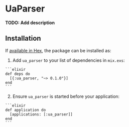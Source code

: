 # UaParser

**TODO: Add description**

## Installation

If [available in Hex](https://hex.pm/docs/publish), the package can be installed as:

  1. Add `ua_parser` to your list of dependencies in `mix.exs`:

    ```elixir
    def deps do
      [{:ua_parser, "~> 0.1.0"}]
    end
    ```

  2. Ensure `ua_parser` is started before your application:

    ```elixir
    def application do
      [applications: [:ua_parser]]
    end
    ```

